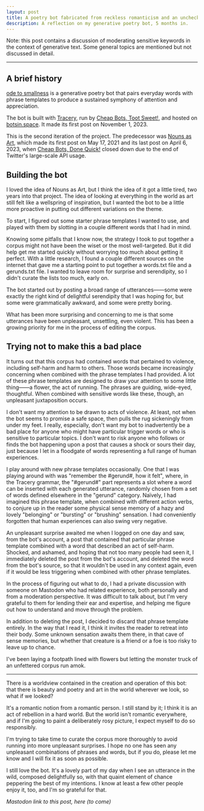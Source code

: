 ```yaml
---
layout: post
title: A poetry bot fabricated from reckless romanticism and an unchecked corpus
description: A reflection on my generative poetry bot, 5 months in.
---
```


Note: this post contains a discussion of moderating sensitive keywords in the context of generative text. Some general topics are mentioned but not discussed in detail.

<div class="section"><hr></div>

## A brief history

[ode to smallness](https://botsin.space/@smallness) is a generative poetry bot that pairs everyday words with phrase templates to produce a sustained symphony of attention and appreciation.

The bot is built with [Tracery](http://tracery.io/), run by [Cheap Bots, Toot Sweet!](https://cheapbotstootsweet.com/), and hosted on [botsin.space](https://botsin.space/). It made its first post on November 1, 2023.

This is the second iteration of the project. The predecessor was [Nouns as Art](https://twitter.com/NounsAsArt), which made its first post on May 17, 2021 and its last post on April 6, 2023, when [Cheap Bots, Done Quick!](https://cheapbotsdonequick.com/) closed down due to the end of Twitter's large-scale API usage.

## Building the bot

I loved the idea of Nouns as Art, but I think the idea of it got a little tired, two years into that project. The idea of looking at everything in the world as art still felt like a wellspring of inspiration, but I wanted the bot to be a little more proactive in putting out different variations on the theme.

To start, I figured out some starter phrase templates I wanted to use, and played with them by slotting in a couple different words that I had in mind.

Knowing some pitfalls that I know now, the strategy I took to put together a corpus might not have been the wiset or the most well-targeted. But it did help get me started quickly without worrying too much about getting it perfect. With a little research, I found a couple different sources on the internet that gave me a starting point to put together a words.txt file and a gerunds.txt file. I wanted to leave room for surprise and serendipity, so I didn't curate the lists too much, early on.

The bot started out by posting a broad range of utterances——some were exactly the right kind of delightful serendipity that I was hoping for, but some were grammatically awkward, and some were pretty boring.

What has been more surprising and concerning to me is that some utterances have been unpleasant, unsettling, even violent. This has been a growing priority for me in the process of editing the corpus.

## Trying not to make this a bad place

It turns out that this corpus had contained words that pertained to violence, including self-harm and harm to others. Those words became increasingly concerning when combined with the phrase templates I had provided. A lot of these phrase templates are designed to draw your attention to some little thing——a flower, the act of running. The phrases are guiding, wide-eyed, thoughtful. When combined with sensitive words like these, though, an unpleasant juxtaposition occurs.

I don't want my attention to be drawn to acts of violence. At least, not when the bot seems to promise a safe space, then pulls the rug sickeningly from under my feet. I really, especially, don't want my bot to inadvertently be a bad place for anyone who might have particular trigger words or who is sensitive to particular topics. I don't want to risk anyone who follows or finds the bot happening upon a post that causes a shock or sours their day, just because I let in a floodgate of words representing a full range of human experiences.

I play around with new phrase templates occasionally. One that I was playing around with was "remember the #gerund#, how it felt", where, in the Tracery grammar, the "#gerund#" part represents a slot where a word can be inserted with each generated utterance, randomly chosen from a set of words defined elsewhere in the "gerund" category. Naïvely, I had imagined this phrase template, when combined with different action verbs, to conjure up in the reader some physical sense memory of a hazy and lovely "belonging" or "bursting" or "brushing" sensation. I had conveniently forgotten that human experiences can also swing very negative.

An unpleasant surprise awaited me when I logged on one day and saw, from the bot's account, a post that contained that particular phrase template combined with a word that described an act of self-harm. Shocked, and ashamed, and hoping that not too many people had seen it, I immediately deleted the post from the bot's account, and deleted the word from the bot's source, so that it wouldn't be used in any context again, even if it would be less triggering when combined with other phrase templates.

In the process of figuring out what to do, I had a private discussion with someone on Mastodon who had related experience, both personally and from a moderation perspective. It was difficult to talk about, but I'm very grateful to them for lending their ear and expertise, and helping me figure out how to understand and move through the problem.

In addition to deleting the post, I decided to discard that phrase template entirely. In the way that I read it, I think it invites the reader to retreat into their body. Some unknown sensation awaits them there, in that cave of sense memories, but whether that creature is a friend or a foe is too risky to leave up to chance.

I've been laying a footpath lined with flowers but letting the monster truck of an unfettered corpus run amok.

<div class="section"><hr></div>

There is a worldview contained in the creation and operation of this bot: that there is beauty and poetry and art in the world wherever we look, so what if we looked?

It's a romantic notion from a romantic person. I still stand by it; I think it is an act of rebellion in a hard world. But the world isn't romantic everywhere, and if I'm going to paint a deliberately rosy picture, I expect myself to do so responsibly.

I'm trying to take time to curate the corpus more thoroughly to avoid running into more unpleasant surprises. I hope no one has seen any unpleasant combinations of phrases and words, but if you do, please let me know and I will fix it as soon as possible.

I still love the bot. It's a lovely part of my day when I see an utterance in the wild, composed delightfully so, with that quaint element of chance peppering the best of my intentions. I know at least a few other people enjoy it, too, and I'm so grateful for that.

*Mastodon link to this post, here (to come)*